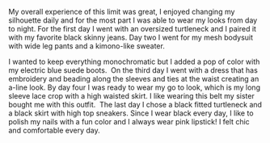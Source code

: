 My overall experience of this limit was great, I enjoyed changing my silhouette daily and for the most part I was able to wear my looks from day to night. For the first day I went with an oversized turtleneck and I paired it with my favorite black skinny jeans. Day two I went for my mesh bodysuit with wide leg pants and a kimono-like sweater.

I wanted to keep everything monochromatic but I added a pop of color with my electric blue suede boots.  On the third day I went with a dress that has embroidery and beading along the sleeves and ties at the waist creating an a-line look. By day four I was ready to wear my go to look, which is my long sleeve lace crop with a high waisted skirt. I like wearing this belt my sister bought me with this outfit.  The last day I chose a black fitted turtleneck and a black skirt with high top sneakers. Since I wear black every day, I like to polish my nails with a fun color and I always wear pink lipstick! I felt chic and comfortable every day.   
